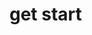 <!--
 * @Author: 崔浩然
 * @Email：cuihaoran@hualala.com
 * @Date: 2022-10-21 07:41:57
 * @Description: 页面/组件/功能的描述
 * @FilePath: /renekton-ui/docs/getting-started.md
-->
# get start
